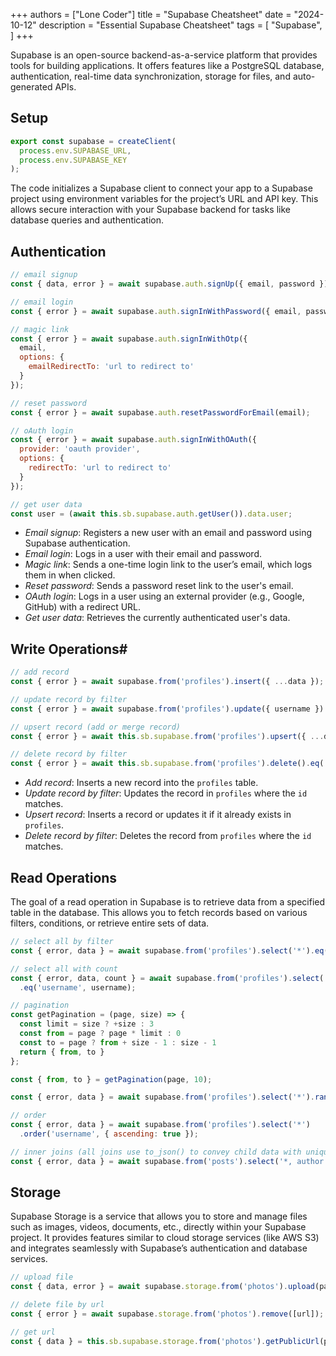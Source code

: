 +++
authors = ["Lone Coder"]
title = "Supabase Cheatsheet"
date = "2024-10-12"
description = "Essential Supabase Cheatsheet"
tags = [
    "Supabase",
]
+++

Supabase is an open-source backend-as-a-service platform that provides tools for building applications. It offers features like a PostgreSQL database, authentication, real-time data synchronization, storage for files, and auto-generated APIs. 

## Setup

```js
export const supabase = createClient(
  process.env.SUPABASE_URL,
  process.env.SUPABASE_KEY
);
```

The code initializes a Supabase client to connect your app to a Supabase project using environment variables for the project’s URL and API key. This allows secure interaction with your Supabase backend for tasks like database queries and authentication.

## Authentication

```js
// email signup
const { data, error } = await supabase.auth.signUp({ email, password });

// email login
const { error } = await supabase.auth.signInWithPassword({ email, password });

// magic link
const { error } = await supabase.auth.signInWithOtp({
  email,
  options: {
    emailRedirectTo: 'url to redirect to'
  }
});

// reset password
const { error } = await supabase.auth.resetPasswordForEmail(email);

// oAuth login
const { error } = await supabase.auth.signInWithOAuth({
  provider: 'oauth provider',
  options: {
    redirectTo: 'url to redirect to'
  }
});

// get user data
const user = (await this.sb.supabase.auth.getUser()).data.user;
```
* *Email signup*: Registers a new user with an email and password using Supabase authentication.
* *Email login*: Logs in a user with their email and password.
* *Magic link*: Sends a one-time login link to the user’s email, which logs them in when clicked.
* *Reset password*: Sends a password reset link to the user's email.
* *OAuth login*: Logs in a user using an external provider (e.g., Google, GitHub) with a redirect URL.
* *Get user data*: Retrieves the currently authenticated user's data.

## Write Operations#

```js
// add record
const { error } = await supabase.from('profiles').insert({ ...data });

// update record by filter
const { error } = await supabase.from('profiles').update({ username }).eq('id', id);

// upsert record (add or merge record)
const { error } = await this.sb.supabase.from('profiles').upsert({ ...data });

// delete record by filter
const { error } = await this.sb.supabase.from('profiles').delete().eq('id', id);
```
* *Add record*: Inserts a new record into the `profiles` table.
* *Update record by filter*: Updates the record in `profiles` where the `id` matches.
* *Upsert record*: Inserts a record or updates it if it already exists in `profiles`.
* *Delete record by filter*: Deletes the record from `profiles` where the `id` matches.

## Read Operations

The goal of a read operation in Supabase is to retrieve data from a specified table in the database. This allows you to fetch records based on various filters, conditions, or retrieve entire sets of data.

```jsx
// select all by filter
const { error, data } = await supabase.from('profiles').select('*').eq('username', username);

// select all with count
const { error, data, count } = await supabase.from('profiles').select('*', {count: 'exact')
  .eq('username', username);

// pagination
const getPagination = (page, size) => {
  const limit = size ? +size : 3
  const from = page ? page * limit : 0
  const to = page ? from + size - 1 : size - 1
  return { from, to }
};

const { from, to } = getPagination(page, 10);

const { error, data } = await supabase.from('profiles').select('*').range(from, to);

// order
const { error, data } = await supabase.from('profiles').select('*')
  .order('username', { ascending: true });

// inner joins (all joins use to_json() to convey child data with uniqueness)
const { error, data } = await supabase.from('posts').select('*, author!inner(*)');
```

## Storage

Supabase Storage is a service that allows you to store and manage files such as images, videos, documents, etc., directly within your Supabase project. It provides features similar to cloud storage services (like AWS S3) and integrates seamlessly with Supabase’s authentication and database services.

```jsx
// upload file
const { data, error } = await supabase.storage.from('photos').upload(path, file));

// delete file by url
const { error } = await supabase.storage.from('photos').remove([url]);

// get url
const { data } = this.sb.supabase.storage.from('photos').getPublicUrl(path);
```

